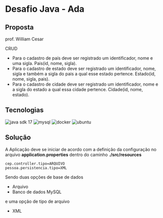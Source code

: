 # Desafio Java - Ada

## Proposta

prof. William Cesar

CRUD

- Para o cadastro de país deve ser registrado um identificador, nome e uma sigla. Pais(id, nome, sigla).
- Para o cadastro de estado deve ser registrado um identificador, nome, sigla e também a sigla do pais a qual esse estado pertence. Estado(id, nome, sigla, pais).
- Para o cadastro de cidade deve ser registrado um identificador, nome e a sigla do estado a qual essa cidade pertence. Cidade(id, nome, estado).

## Tecnologias

![java sdk 17](https://img.icons8.com/color/96/null/java-coffee-cup-logo--v1.png)
![mysql](https://img.icons8.com/color/96/null/mysql-logo.png)
![docker](https://img.icons8.com/color/96/null/docker.png)
![ubuntu](https://img.icons8.com/color/96/null/ubuntu--v1.png)

## Solução

A Aplicação deve se iniciar de acordo com a definição da configuração no arquivo **application.properties** dentro do caminho **./src/resources**

```
cep.controller.tipo=ARQUIVO
pessoa.persistencia.tipo=XML
```

Sendo duas opções de base de dados
- Arquivo
- Banco de dados MySQL

e uma opção de tipo de arquivo
- XML

